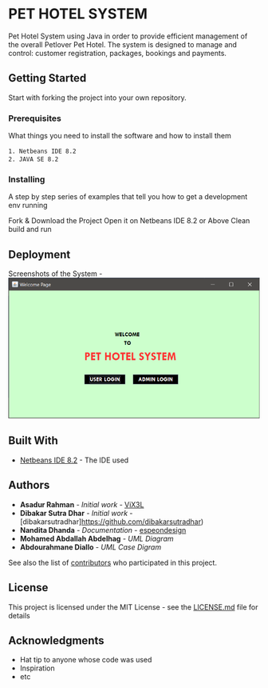 # PET HOTEL SYSTEM

Pet Hotel System using Java in order to provide efficient management of the overall Petlover Pet Hotel. The system is designed to manage and
control: customer registration, packages, bookings and payments. 

## Getting Started

Start with forking the project into your own repository.

### Prerequisites

What things you need to install the software and how to install them

```
1. Netbeans IDE 8.2
2. JAVA SE 8.2
```

### Installing

A step by step series of examples that tell you how to get a development env running

Fork & Download the Project
Open it on Netbeans IDE 8.2 or Above
Clean build and run


## Deployment

Screenshots of the System - 
![Alt text](https://github.com/dibakarsutradhar/pet-hotel-system/blob/develop/Pictures/WelcomePage.PNG "Welcome")

## Built With

* [Netbeans IDE 8.2](https://www.oracle.com/technetwork/java/javase/downloads/jdk-netbeans-jsp-3413139-esa.html) - The IDE used

## Authors

* **Asadur Rahman** - *Initial work* - [ViX3L](https://github.com/ViX3L)
* **Dibakar Sutra Dhar** - *Initial work* - [dibakarsutradhar]https://github.com/dibakarsutradhar)
* **Nandita Dhanda** - *Documentation* - [espeondesign](https://github.com/espeondesign)
* **Mohamed Abdallah Abdelhag** - *UML Diagram*
* **Abdourahmane Diallo** - *UML Case Digram*

See also the list of [contributors](https://github.com/your/project/contributors) who participated in this project.

## License

This project is licensed under the MIT License - see the [LICENSE.md](LICENSE.md) file for details

## Acknowledgments

* Hat tip to anyone whose code was used
* Inspiration
* etc
